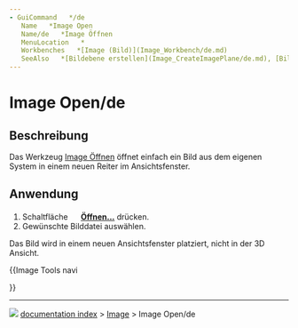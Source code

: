 ```yaml
---
- GuiCommand   */de
   Name   *Image Open
   Name/de   *Image Öffnen
   MenuLocation   *
   Workbenches   *[Image (Bild)](Image_Workbench/de.md)
   SeeAlso   *[Bildebene erstellen](Image_CreateImagePlane/de.md), [Bildebene skalieren](Image_Scaling/de.md)
---
```


# Image Open/de

## Beschreibung

Das Werkzeug [Image Öffnen](Image_Open/de.md) öffnet einfach ein Bild aus dem eigenen System in einem neuen Reiter im Ansichtsfenster.

## Anwendung

1.  Schaltfläche **<img src="images/Image_Open.svg" width=16px> [Öffnen...](Image_Open/de.md)** drücken.
2.  Gewünschte Bilddatei auswählen.

Das Bild wird in einem neuen Ansichtsfenster platziert, nicht in der 3D Ansicht.





{{Image Tools navi

}}



---
![](images/Right_arrow.png) [documentation index](../README.md) > [Image](Image_Workbench.md) > Image Open/de
